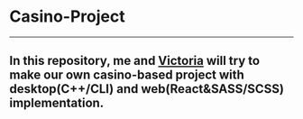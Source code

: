 # Casino-Project
---
## In this repository, me and [Victoria](https://github.com/xxxagrid) will try to make our own casino-based project with desktop(C++/CLI) and web(React&SASS/SCSS) implementation.

